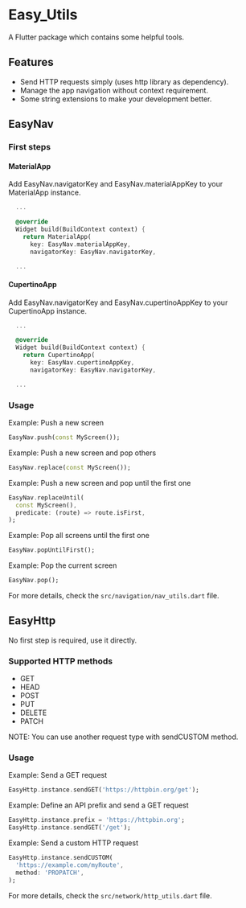 # Easy_Utils
A Flutter package which contains some helpful tools.

## Features
- Send HTTP requests simply (uses http library as dependency).
- Manage the app navigation without context requirement.
- Some string extensions to make your development better.

## EasyNav

### First steps

#### MaterialApp

Add EasyNav.navigatorKey and EasyNav.materialAppKey to your MaterialApp instance.

```dart
  ...

  @override
  Widget build(BuildContext context) {
    return MaterialApp(
      key: EasyNav.materialAppKey,
      navigatorKey: EasyNav.navigatorKey,

  ...
```

#### CupertinoApp

Add EasyNav.navigatorKey and EasyNav.cupertinoAppKey to your CupertinoApp instance.

```dart
  ...

  @override
  Widget build(BuildContext context) {
    return CupertinoApp(
      key: EasyNav.cupertinoAppKey,
      navigatorKey: EasyNav.navigatorKey,

  ...
```

### Usage

Example: Push a new screen

```dart
EasyNav.push(const MyScreen());
```

Example: Push a new screen and pop others

```dart
EasyNav.replace(const MyScreen());
```

Example: Push a new screen and pop until the first one

```dart
EasyNav.replaceUntil(
  const MyScreen(),
  predicate: (route) => route.isFirst,
);
```

Example: Pop all screens until the first one

```dart
EasyNav.popUntilFirst();
```

Example: Pop the current screen

```dart
EasyNav.pop();
```

For more details, check the `src/navigation/nav_utils.dart` file.

## EasyHttp

No first step is required, use it directly.

### Supported HTTP methods

- GET
- HEAD
- POST
- PUT
- DELETE
- PATCH

NOTE: You can use another request type with sendCUSTOM method.

### Usage

Example: Send a GET request

```dart
EasyHttp.instance.sendGET('https://httpbin.org/get');
```

Example: Define an API prefix and send a GET request

```dart
EasyHttp.instance.prefix = 'https://httpbin.org';
EasyHttp.instance.sendGET('/get');
```

Example: Send a custom HTTP request

```dart
EasyHttp.instance.sendCUSTOM(
  'https://example.com/myRoute',
  method: 'PROPATCH',
);
```

For more details, check the `src/network/http_utils.dart` file.
